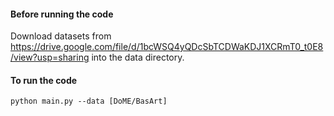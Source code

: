 #### Before running the code

Download datasets from https://drive.google.com/file/d/1bcWSQ4yQDcSbTCDWaKDJ1XCRmT0_t0E8/view?usp=sharing into the data directory.

#### To run the code

`
python main.py --data [DoME/BasArt]
`
